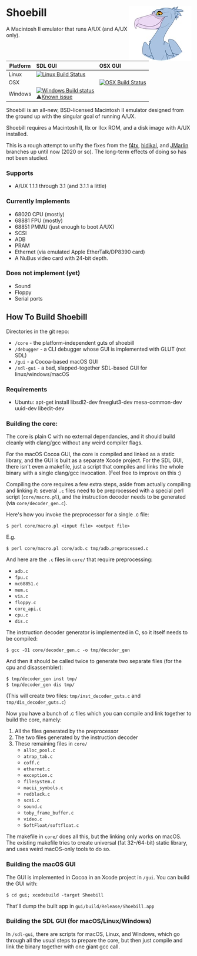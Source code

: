 <h1>Shoebill <img align="right" src="stork_tiny_head3.jpg" /></h1>

A Macintosh II emulator that runs A/UX (and A/UX only).

Platform | SDL GUI | OSX GUI
---------|:--------|:-------
Linux    | [![Linux Build Status](http://badges.herokuapp.com/travis/emaculation/shoebill?env=BADGE=linux&label=build&branch=master)](https://travis-ci.org/emaculation/shoebill)
OSX      |         | [![OSX Build Status](http://badges.herokuapp.com/travis/emaculation/shoebill?env=BADGE=osx&label=build&branch=master)](https://travis-ci.org/emaculation/shoebill)
Windows  | [![Windows Build status](https://img.shields.io/appveyor/ci/ianfixes/shoebill.svg)](https://ci.appveyor.com/project/ianfixes/shoebill)<br />⚠️[Known issue](https://github.com/emaculation/shoebill/issues/1) 


Shoebill is an all-new, BSD-licensed Macintosh II emulator designed from the ground up with the singular goal of running A/UX.

Shoebill requires a Macintosh II, IIx or IIcx ROM, and a disk image with A/UX installed.

This is a rough attempt to unifty the fixes from the [f4tx](https://github.com/f4ftx/shoebill), [hidikal](https://github.com/hidikal/shoebill), and [JMarlin](https://github.com/JMarlin/shoebill) branches up until now (2020 or so). The long-term effects of doing so has not been studied.

### Supports
* A/UX 1.1.1 through 3.1 (and 3.1.1 a little)

### Currently Implements
* 68020 CPU (mostly)
* 68881 FPU (mostly)
* 68851 PMMU (just enough to boot A/UX)
* SCSI
* ADB
* PRAM
* Ethernet (via emulated Apple EtherTalk/DP8390 card)
* A NuBus video card with 24-bit depth.

### Does not implement (yet)
* Sound
* Floppy
* Serial ports

## How To Build Shoebill

Directories in the git repo:

* `/core` - the platform-independent guts of shoebill
* `/debugger` - a CLI debugger whose GUI is implemented with GLUT (not SDL)
* `/gui` - a Cocoa-based macOS GUI
* `/sdl-gui` - a bad, slapped-together SDL-based GUI for linux/windows/macOS


### Requirements

* Ubuntu: apt-get install libsdl2-dev freeglut3-dev mesa-common-dev uuid-dev libedit-dev

### Building the core:

The core is plain C with no external dependancies, and it should build cleanly
with clang/gcc without any weird compiler flags.

For the macOS Cocoa GUI, the core is compiled and linked as a static library,
and the GUI is built as a separate Xcode project. For the SDL GUI, there isn't
even a makefile, just a script that compiles and links the whole binary with a
single clang/gcc invocation. (Feel free to improve on this :)

Compiling the core requires a few extra steps, aside from actually compiling and
linking it: several `.c` files need to be preprocessed with a special perl script
(`core/macro.pl`), and the instruction decoder needs to be generated (via
`core/decoder_gen.c`).

Here's how you invoke the preprocessor for a single .c file:

```console
$ perl core/macro.pl <input file> <output file>
```

E.g.

```console
$ perl core/macro.pl core/adb.c tmp/adb.preprocessed.c
```

And here are the `.c` files in `core/` that require preprocessing:

* `adb.c`
* `fpu.c`
* `mc68851.c`
* `mem.c`
* `via.c`
* `floppy.c`
* `core_api.c`
* `cpu.c`
* `dis.c`

The instruction decoder generator is implemented in C, so it itself needs to be
compiled:

```console
$ gcc -O1 core/decoder_gen.c -o tmp/decoder_gen
```

And then it should be called twice to generate two separate files (for the cpu
and disassembler):

```console
$ tmp/decoder_gen inst tmp/
$ tmp/decoder_gen dis tmp/
```
(This will create two files: `tmp/inst_decoder_guts.c` and `tmp/dis_decoder_guts.c`)

Now you have a bunch of .c files which you can compile and link together to
build the core, namely:

1. All the files generated by the preprocessor
2. The two files generated by the instruction decoder
3. These remaining files in `core/`
    * `alloc_pool.c`
    * `atrap_tab.c`
    * `coff.c`
    * `ethernet.c`
    * `exception.c`
    * `filesystem.c`
    * `macii_symbols.c`
    * `redblack.c`
    * `scsi.c`
    * `sound.c`
    * `toby_frame_buffer.c`
    * `video.c`
    * `SoftFloat/softfloat.c`

The makefile in `core/` does all this, but the linking only works on macOS. The
existing makefile tries to create universal (fat 32-/64-bit) static library, and
uses weird macOS-only tools to do so.


### Building the macOS GUI

The GUI is implemented in Cocoa in an Xcode project in `/gui`. You can build
the GUI with:
```console
$ cd gui; xcodebuild -target Shoebill
```

That'll dump the built app in `gui/build/Release/Shoebill.app`


### Building the SDL GUI (for macOS/Linux/Windows)

In `/sdl-gui`, there are
scripts for macOS, Linux, and Windows, which go through all the usual steps to
prepare the core, but then just compile and link the binary together with one
giant gcc call.
